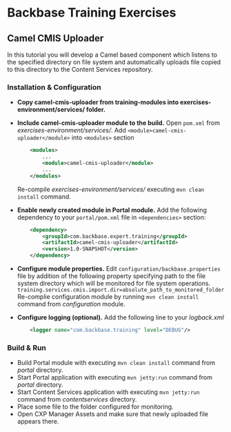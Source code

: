 # Backbase Training Exercises

## Camel CMIS Uploader 
In this tutorial you will develop a Camel based component which listens to the specified directory on file system and automatically uploads file copied to this directory to the Content Services repository.

### Installation & Configuration

- **Copy camel-cmis-uploader from training-modules into exercises-environment/services/ folder.**

- **Include camel-cmis-uploader module to the build.** Open `pom.xml` from *exercises-environment/services/*. Add `<module>camel-cmis-uploader</module>` into  `<modules>` section
	```xml
	    <modules>
	        ...	    
	        <module>camel-cmis-uploader</module>
	        ...
	    </modules>
	```	
	Re-compile *exercises-environment/services/* executing `mvn clean install` command.
	
- **Enable newly created module in Portal module.** Add the following dependency to your `portal/pom.xml` file in `<dependencies>` section:

	```xml
	    <dependency>
	        <groupId>com.backbase.expert.training</groupId>
	        <artifactId>camel-cmis-uploader</artifactId>
	        <version>1.0-SNAPSHOT</version>
	    </dependency>
	```

- **Configure module properties.** Edit `configuration/backbase.properties` file by addition of the following property specifying path to the file system directory which will be monitored for file system operations. 
    `training.services.cmis.import.dir=absolute_path_to_monitored_folder`
Re-complie configuration module by running `mvn clean install` command from *configuration* module.     

- **Configure logging (optional).** Add the following line to your *logback.xml*
	```xml
	    <logger name="com.backbase.training" level="DEBUG"/>
	```

### Build & Run

- Build Portal module with executing `mvn clean install` command from *portal* directory.
- Start Portal application with executing `mvn jetty:run` command from *portal* directory.
- Start Content Services application with executing `mvn jetty:run` command from *contentservices* directory.
- Place some file to the folder configured for monitoring. 
- Open CXP Manager Assets and make sure that newly uploaded file appears there.

